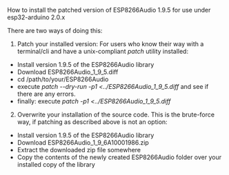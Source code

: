 How to install the patched version of ESP8266Audio 1.9.5 for use under esp32-arduino 2.0.x

There are two ways of doing this:

1) Patch your installed version: For users who know their way with a terminal/cli and have a unix-compliant *patch* utility installed:

- Install version 1.9.5 of the ESP8266Audio library
- Download ESP8266Audio_1_9_5.diff
- cd /path/to/your/ESP8266Audio
- execute *patch --dry-run -p1 <../ESP8266Audio_1_9_5.diff* and see if there are any errors.
- finally: execute *patch -p1 <../ESP8266Audio_1_9_5.diff*

2) Overwrite your installation of the source code. This is the brute-force way, if patching as described above is not an option:

- Install version 1.9.5 of the ESP8266Audio library
- Download ESP8266Audio_1_9_6A10001986.zip
- Extract the downloaded zip file somewhere
- Copy the contents of the newly created ESP8266Audio folder over your installed copy of the library
